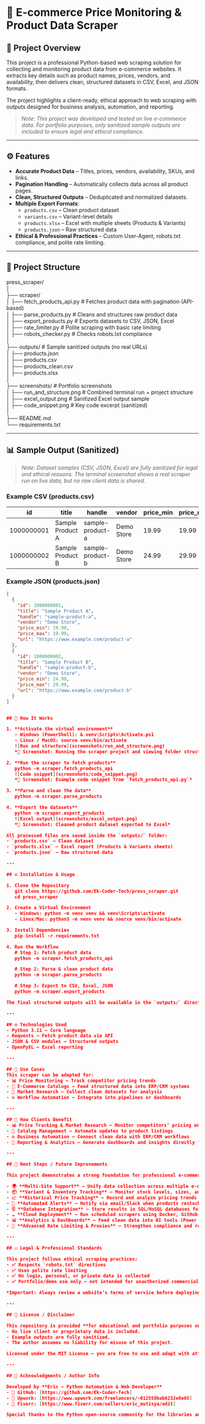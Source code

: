# 🛒 E-commerce Price Monitoring & Product Data Scraper

## 📌 Project Overview
This project is a professional Python-based web scraping solution for collecting and monitoring product data from e-commerce websites. It extracts key details such as product names, prices, vendors, and availability, then delivers clean, structured datasets in CSV, Excel, and JSON formats.  

The project highlights a client-ready, ethical approach to web scraping with outputs designed for business analysis, automation, and reporting.  

> *Note: This project was developed and tested on live e-commerce data. For portfolio purposes, only sanitized sample outputs are included to ensure legal and ethical compliance.*

---

## ⚙️ Features  
- **Accurate Product Data** – Titles, prices, vendors, availability, SKUs, and links.  
- **Pagination Handling** – Automatically collects data across all product pages.  
- **Clean, Structured Outputs** – Deduplicated and normalized datasets.  
- **Multiple Export Formats**:  
  - `products.csv` – Clean product dataset  
  - `variants.csv` – Variant-level details  
  - `products.xlsx` – Excel with multiple sheets (Products & Variants)  
  - `products.json` – Raw structured data  
- **Ethical & Professional Practices** – Custom User-Agent, robots.txt compliance, and polite rate limiting.  

---

## 📂 Project Structure  

press_scraper/  
│  
├── scraper/  
│   ├── fetch_products_api.py     # Fetches product data with pagination (API-based)  
│   ├── parse_products.py         # Cleans and structures raw product data  
│   ├── export_products.py        # Exports datasets to CSV, JSON, Excel  
│   ├── rate_limiter.py           # Polite scraping with basic rate limiting  
│   ├── robots_checker.py         # Checks robots.txt compliance  
│  
├── outputs/                      # Sample sanitized outputs (no real URLs)  
│   ├── products.json  
│   ├── products.csv  
│   ├── products_clean.csv  
│   ├── products.xlsx  
│  
├── screenshots/                  # Portfolio screenshots  
│   ├── run_and_structure.png     # Combined terminal run + project structure  
│   ├── excel_output.png          # Sanitized Excel output sample  
│   ├── code_snippet.png          # Key code excerpt (sanitized)  
│  
├── README.md  
└── requirements.txt  

---

## 📊 Sample Output (Sanitized)  

> *Note: Dataset samples (CSV, JSON, Excel) are fully sanitized for legal and ethical reasons. The terminal screenshot shows a real scraper run on live data, but no raw client data is shared.*  

### Example CSV (products.csv)  
| id         | title               | handle              | vendor       | price_min | price_max | url                                   |  
|------------|---------------------|---------------------|--------------|-----------|-----------|---------------------------------------|  
| 1000000001 | Sample Product A    | sample-product-a    | Demo Store   | 19.99     | 19.99     | https://www.example.com/product-a     |  
| 1000000002 | Sample Product B    | sample-product-b    | Demo Store   | 24.99     | 29.99     | https://www.example.com/product-b     |  

### Example JSON (products.json)  
```json
[
  {
    "id": 1000000001,
    "title": "Sample Product A",
    "handle": "sample-product-a",
    "vendor": "Demo Store",
    "price_min": 19.99,
    "price_max": 19.99,
    "url": "https://www.example.com/product-a"
  },
  {
    "id": 1000000002,
    "title": "Sample Product B",
    "handle": "sample-product-b",
    "vendor": "Demo Store",
    "price_min": 24.99,
    "price_max": 29.99,
    "url": "https://www.example.com/product-b"
  }
]


## 🚀 How It Works  

1. **Activate the virtual environment**  
   - Windows (PowerShell): & venv\Scripts\Activate.ps1  
   - Linux / MacOS: source venv/bin/activate  
   ![Run and structure](screenshots/run_and_structure.png)  
   *📸 Screenshot: Running the scraper project and viewing folder structure*  

2. **Run the scraper to fetch products**  
   python -m scraper.fetch_products_api  
   ![Code snippet](screenshots/code_snippet.png)  
   *📸 Screenshot: Example code snippet from `fetch_products_api.py`*  

3. **Parse and clean the data**  
   python -m scraper.parse_products  

4. **Export the datasets**  
   python -m scraper.export_products  
   ![Excel output](screenshots/excel_output.png)  
   *📸 Screenshot: Cleaned product dataset exported to Excel*  

All processed files are saved inside the `outputs/` folder:  
- `products.csv` – Clean dataset  
- `products.xlsx` – Excel report (Products & Variants sheets)  
- `products.json` – Raw structured data  

---

## ⚙️ Installation & Usage  

1. Clone the Repository  
   git clone https://github.com/Ek-Coder-Tech/press_scraper.git  
   cd press_scraper  

2. Create a Virtual Environment  
   - Windows: python -m venv venv && venv\Scripts\activate  
   - Linux/Mac: python3 -m venv venv && source venv/bin/activate  

3. Install Dependencies  
   pip install -r requirements.txt  

4. Run the Workflow  
   # Step 1: Fetch product data  
   python -m scraper.fetch_products_api  

   # Step 2: Parse & clean product data  
   python -m scraper.parse_products  

   # Step 3: Export to CSV, Excel, JSON  
   python -m scraper.export_products  

The final structured outputs will be available in the `outputs/` directory.  

---

## ⚙️ Technologies Used  
- Python 3.11 – Core language  
- Requests – Fetch product data via API  
- JSON & CSV modules – Structured outputs  
- OpenPyXL – Excel reporting  

---

## 🎯 Use Cases  
This scraper can be adapted for:  
- 📊 Price Monitoring – Track competitor pricing trends  
- 🛒 E-Commerce Catalogs – Feed structured data into ERP/CRM systems  
- 📑 Market Research – Collect clean datasets for analysis  
- ⚙️ Workflow Automation – Integrate into pipelines or dashboards  

---

## 💼 How Clients Benefit  
- 📊 Price Tracking & Market Research – Monitor competitors’ pricing and availability  
- 🛒 Catalog Management – Automate updates to product listings  
- ⚙️ Business Automation – Connect clean data with ERP/CRM workflows  
- 📑 Reporting & Analytics – Generate dashboards and insights directly from structured data  

---

## 🔮 Next Steps / Future Improvements  

This project demonstrates a strong foundation for professional e-commerce scraping. Future enhancements can expand its business value and technical robustness:  

- 🌍 **Multi-Site Support** – Unify data collection across multiple e-commerce platforms.  
- 📦 **Variant & Inventory Tracking** – Monitor stock levels, sizes, and color variations.  
- 📈 **Historical Price Tracking** – Record and analyze pricing trends over time.  
- 🔔 **Automated Alerts** – Notify via email/Slack when products restock or prices change.  
- 🗄️ **Database Integration** – Store results in SQL/NoSQL databases for scalability.  
- ☁️ **Cloud Deployment** – Run scheduled scrapers using Docker, GitHub Actions, or cloud services.  
- 📊 **Analytics & Dashboards** – Feed clean data into BI tools (Power BI, Tableau, Metabase) for decision-making.  
- 🔐 **Advanced Rate Limiting & Proxies** – Strengthen compliance and resilience against request blocks.  

---

## ⚖️ Legal & Professional Standards  

This project follows ethical scraping practices:  
- ✅ Respects `robots.txt` directives  
- ✅ Uses polite rate limiting  
- ✅ No login, personal, or private data is collected  
- ✅ Portfolio/demo use only — not intended for unauthorized commercial deployment  

*Important: Always review a website’s terms of service before deploying scrapers in production.*  

---

## 📄 License / Disclaimer  

This repository is provided **for educational and portfolio purposes only**.  
- No live client or proprietary data is included.  
- Example outputs are fully sanitized.  
- The author assumes no liability for misuse of this project.  

Licensed under the MIT License — you are free to use and adapt with attribution.  

---

## 🙌 Acknowledgments / Author Info  

Developed by **Eric — Python Automation & Web Developer**  
- 🔗 GitHub: [https://github.com/Ek-Coder-Tech]  
- 💼 Upwork: [https://www.upwork.com/freelancers/~012558bab6232e8e65]  
- 🎯 Fiverr: [https://www.fiverr.com/sellers/eric_mutisya/edit]  

Special thanks to the Python open-source community for the libraries and tools that made this project possible.  